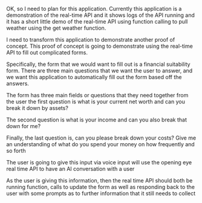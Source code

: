 OK, so I need to plan for this application. Currently this application is a demonstration of the real-time API and it shows logs of the API running and it has a short little demo of the real-time API using function calling to pull weather using the get weather function.

I need to transform this application to demonstrate another proof of concept. This proof of concept is going to demonstrate using the real-time API to fill out complicated forms.

Specifically, the form that we would want to fill out is a financial suitability form. There are three main questions that we want the user to answer, and we want this application to automatically fill out the form based off the answers.

The form has three main fields or questions that they need together from the user the first question is what is your current net worth and can you break it down by assets?

The second question is what is your income and can you also break that down for me?

Finally, the last question is, can you please break down your costs? Give me an understanding of what do you spend your money on how frequently and so forth

The user is going to give this input via voice input will use the opening eye real time API to have an AI conversation with a user

As the user is giving this information, then the real time API should both be running function, calls to update the form as well as responding back to the user with some prompts as to further information that it still needs to collect
